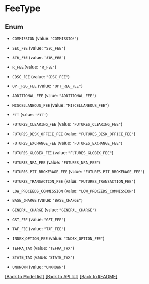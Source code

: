 # FeeType

## Enum


* `COMMISSION` (value: `"COMMISSION"`)

* `SEC_FEE` (value: `"SEC_FEE"`)

* `STR_FEE` (value: `"STR_FEE"`)

* `R_FEE` (value: `"R_FEE"`)

* `CDSC_FEE` (value: `"CDSC_FEE"`)

* `OPT_REG_FEE` (value: `"OPT_REG_FEE"`)

* `ADDITIONAL_FEE` (value: `"ADDITIONAL_FEE"`)

* `MISCELLANEOUS_FEE` (value: `"MISCELLANEOUS_FEE"`)

* `FTT` (value: `"FTT"`)

* `FUTURES_CLEARING_FEE` (value: `"FUTURES_CLEARING_FEE"`)

* `FUTURES_DESK_OFFICE_FEE` (value: `"FUTURES_DESK_OFFICE_FEE"`)

* `FUTURES_EXCHANGE_FEE` (value: `"FUTURES_EXCHANGE_FEE"`)

* `FUTURES_GLOBEX_FEE` (value: `"FUTURES_GLOBEX_FEE"`)

* `FUTURES_NFA_FEE` (value: `"FUTURES_NFA_FEE"`)

* `FUTURES_PIT_BROKERAGE_FEE` (value: `"FUTURES_PIT_BROKERAGE_FEE"`)

* `FUTURES_TRANSACTION_FEE` (value: `"FUTURES_TRANSACTION_FEE"`)

* `LOW_PROCEEDS_COMMISSION` (value: `"LOW_PROCEEDS_COMMISSION"`)

* `BASE_CHARGE` (value: `"BASE_CHARGE"`)

* `GENERAL_CHARGE` (value: `"GENERAL_CHARGE"`)

* `GST_FEE` (value: `"GST_FEE"`)

* `TAF_FEE` (value: `"TAF_FEE"`)

* `INDEX_OPTION_FEE` (value: `"INDEX_OPTION_FEE"`)

* `TEFRA_TAX` (value: `"TEFRA_TAX"`)

* `STATE_TAX` (value: `"STATE_TAX"`)

* `UNKNOWN` (value: `"UNKNOWN"`)


[[Back to Model list]](../README.md#documentation-for-models) [[Back to API list]](../README.md#documentation-for-api-endpoints) [[Back to README]](../README.md)


